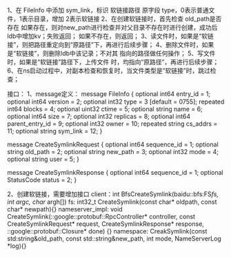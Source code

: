 1、在 FileInfo 中添加 sym_link，标识 软链接路径
      原字段 type，0表示普通文件，1表示目录，增加 2表示软链接
2、在创建软链接时，首先检查 old_path是否存在
      如果存在，则对new_path进行检查并对父目录不存在时进行创建，成功后ldb中增加kv；失败返回；
      如果不存在，则返回；
3、读文件时，如果是“软链接”，则把路径重定向到“原路径”下，再进行后续步骤；
4、删除文件时，如果是“软链接”，则删除ldb中该记录；不对其 指向的路径做任何操作；
5、写文件时，如果是“软链接”路径下，上传文件 时，均指向“原路径”，再进行后续步骤；
6、在ns启动过程中，对副本检查和恢复时，当文件类型是“软链接”时，跳过检查；

接口：
1、message定义：
message FileInfo {
    optional int64 entry_id = 1;
    optional int64 version = 2;
    optional int32 type = 3 [default = 0755];
    repeated int64 blocks = 4;
    optional uint32 ctime = 5;
    optional string name = 6;
    optional int64 size = 7;
    optional int32 replicas = 8;
    optional int64 parent_entry_id = 9;
    optional int32 owner = 10;
    repeated string cs_addrs = 11;
    optional string sym_link = 12;
}

message CreateSymlinkRequest {
    optional int64 sequence_id = 1;
    optional string old_path = 2;
    optional string new_path = 3;
    optional int32 mode = 4;
    optional string user = 5;
}

message CreateSymlinkResponse {
    optional int64 sequence_id = 1;
    optional StatusCode status = 2;
}

2、创建软链接，需要增加接口
client：int BfsCreateSymlink(baidu::bfs:FS*fs, int argc, char* argh[])
fs: int32_t CreateSymlink(const char* oldpath, const char* newpath){}
nameserver_impl: void CreateSymlink(::google::protobuf::RpcController* controller,
                        const CreateSymlinkRequest* request,
                        CreateSymlinkResponse* response,
                        ::google::protobuf::Closure* done) {}
namespace: CreakSymlink(const std:string&old_path, const std::string&new_path, int mode, NameServerLog *log){}







